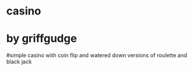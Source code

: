 # casino
# by griffgudge
#simple casino with coin flip and watered down versions of roulette and black jack 
